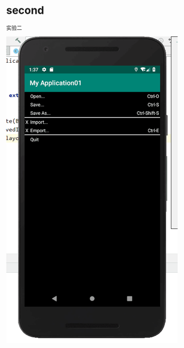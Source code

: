 # second
实验二


![image](https://github.com/No-91/second/blob/master/images/U63%40%40%7D%25_J%25S5C9RZ%5BJ%24CO0L.png)



